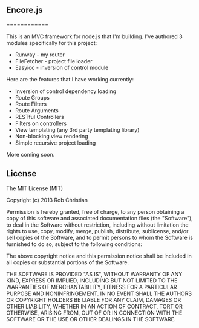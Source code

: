 
## Encore.js
============

This is an MVC framework for node.js that I'm building. I've authored 3 modules specifically for this project:  
* Runway - my router
* FileFetcher - project file loader
* Easyioc - inversion of control module

Here are the features that I have working currently:  

* Inversion of control dependency loading  
* Route Groups  
* Route Filters  
* Route Arguments  
* RESTful Controllers  
* Filters on controllers  
* View templating (any 3rd party templating library)  
* Non-blocking view rendering  
* Simple recursive project loading

More coming soon.

## License

The MIT License (MIT)

Copyright (c) 2013 Rob Christian

Permission is hereby granted, free of charge, to any person obtaining a copy of
this software and associated documentation files (the "Software"), to deal in
the Software without restriction, including without limitation the rights to
use, copy, modify, merge, publish, distribute, sublicense, and/or sell copies of
the Software, and to permit persons to whom the Software is furnished to do so,
subject to the following conditions:

The above copyright notice and this permission notice shall be included in all
copies or substantial portions of the Software.

THE SOFTWARE IS PROVIDED "AS IS", WITHOUT WARRANTY OF ANY KIND, EXPRESS OR
IMPLIED, INCLUDING BUT NOT LIMITED TO THE WARRANTIES OF MERCHANTABILITY, FITNESS
FOR A PARTICULAR PURPOSE AND NONINFRINGEMENT. IN NO EVENT SHALL THE AUTHORS OR
COPYRIGHT HOLDERS BE LIABLE FOR ANY CLAIM, DAMAGES OR OTHER LIABILITY, WHETHER
IN AN ACTION OF CONTRACT, TORT OR OTHERWISE, ARISING FROM, OUT OF OR IN
CONNECTION WITH THE SOFTWARE OR THE USE OR OTHER DEALINGS IN THE SOFTWARE.
